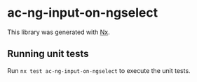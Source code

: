 # ac-ng-input-on-ngselect

This library was generated with [Nx](https://nx.dev).

## Running unit tests

Run `nx test ac-ng-input-on-ngselect` to execute the unit tests.
